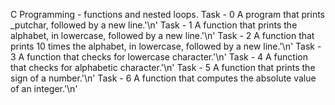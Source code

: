 C Programming - functions and nested loops.
Task - 0 A program that prints _putchar, followed by a new line.'\n'
Task - 1 A function that prints the alphabet, in lowercase, followed by a new line.'\n'
Task - 2 A function that prints 10 times the alphabet, in lowercase, followed by a new line.'\n'
Task - 3 A function that checks for lowercase character.'\n'
Task - 4 A function that checks for alphabetic character.'\n'
Task - 5 A function that prints the sign of a number.'\n'
Task - 6 A function that computes the absolute value of an integer.'\n'
